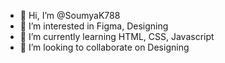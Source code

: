 - 👋 Hi, I’m @SoumyaK788
- 👀 I’m interested in Figma, Designing
- 🌱 I’m currently learning HTML, CSS, Javascript
- 💞️ I’m looking to collaborate on Designing

<!---
SoumyaK788/SoumyaK788 is a ✨ special ✨ repository because its `README.md` (this file) appears on your GitHub profile.
You can click the Preview link to take a look at your changes.
--->
